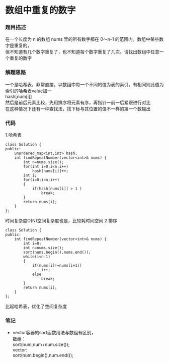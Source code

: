 # 数组中重复的数字  

### 题目描述
在一个长度为 n 的数组 nums 里的所有数字都在 0～n-1 的范围内。数组中某些数字是重复的，      
但不知道有几个数字重复了，也不知道每个数字重复了几次。请找出数组中任意一个重复的数字      

### 解题思路
一个是哈希表，非常直接，以数组中每一个不同的值为表的索引，有相同则此值为索引的哈希表value加一     
hash[num[i]]    
然后是前后元素比较，先用排序将元素有序，再指针一前一后紧跟进行对比     
在这种情况下还有一种查找法，找下标与其位置的值不一样的第一个数输出       

### 代码
1.哈希表 
```
class Solution {
public:
    unordered_map<int,int> hash;
    int findRepeatNumber(vector<int>& nums) {
        int n=nums.size();
        for(int i=0;i<n;i++)
            hash[nums[i]]++;
        int i;
        for(i=0;i<n;i++)
        {
            if(hash[nums[i]] > 1 )
                break;
        }
        return nums[i];
    }
};
```
时间复杂度O(N)空间复杂度也是，比较耗时间空间
2.排序
```
class Solution {
public:
    int findRepeatNumber(vector<int>& nums) {
        int i=0;
        int n=nums.size();
        sort(nums.begin(),nums.end());
        while(i<n-1)
        {
            if(nums[i]!=nums[i+1])
                i++;
            else
                break;
        }
        return nums[i];
    }
};
```
比起哈希表，优化了空间复杂度
### 笔记
* vector容器的sort函数用法与数组有区别，    
数组：   
sort(num,num+num.size());     
vector:     
sort(num.begin(),num.end());      
